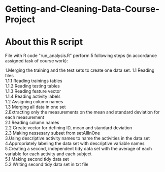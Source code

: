 # Getting-and-Cleaning-Data-Course-Project


# About this R script
File with R code "run_analysis.R" perform 5 following steps (in accordance assigned task of course work):

1.Merging the training and the test sets to create one data set.
  1.1 Reading files                                                                                                                                            
  1.1.1 Reading trainings tables                                                                                                                    
  1.1.2 Reading testing tables                                                                                                              
  1.1.3 Reading feature vector                                                                                                                     
  1.1.4 Reading activity labels                                                                                                       
  1.2 Assigning column names                                                                                                                             
  1.3 Merging all data in one set                                                                                                                 
2.Extracting only the measurements on the mean and standard deviation for each measurement                                                                
  2.1 Reading column names                                                                                                                                  
  2.2 Create vector for defining ID, mean and standard deviation                                                                                              
  2.3 Making nessesary subset from setAllInOne                                                                                                                  
3.Using descriptive activity names to name the activities in the data set                                                                                     
4.Appropriately labeling the data set with descriptive variable names                                                                                         
5.Creating a second, independent tidy data set with the average of each variable for each activity and each subject                                             
  5.1 Making second tidy data set                                                                                                                       
  5.2 Writing second tidy data set in txt file                                                                                                                                                                                           
